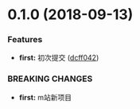 <a name="0.1.0"></a>
# 0.1.0 (2018-09-13)


### Features

* **first:** 初次提交 ([dcff042](https://github.com/yeungtg/m/commit/dcff042))


### BREAKING CHANGES

* **first:** m站新项目




